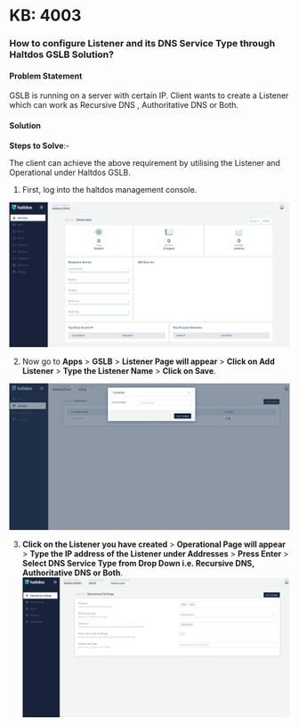 # KB: 4003

### **How to configure Listener and its DNS Service Type through Haltdos GSLB Solution?**

#### **Problem Statement**

GSLB is running on a server with certain IP. Client wants to create a Listener which can work as Recursive DNS , Authoritative DNS or Both.

#### **Solution**

**Steps to Solve**:-

The client can achieve the above requirement by utilising the Listener and Operational under Haltdos GSLB.

1. First, log into the haltdos management console.

![kb-4003](/img/gslb/v7/kb/overview_kb_4003_1.png)

2. Now go to **Apps** > **GSLB** > **Listener Page will appear** > **Click on Add Listener** > **Type the Listener Name** > **Click on Save**.

![kb-4003](/img/gslb/v7/kb/listener_kb_4003_2.png)

3. **Click on the Listener you have created** > **Operational Page will appear** > **Type the IP address of the Listener under Addresses** > **Press Enter** > **Select DNS Service Type from Drop Down i.e. Recursive DNS, Authoritative DNS or Both**.
​
![kb-4003](/img/gslb/v7/kb/operational_kb_4003_3.png)
